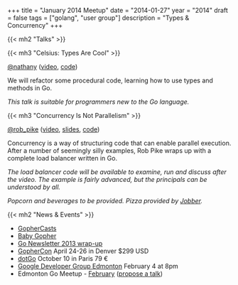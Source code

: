 +++
title = "January 2014 Meetup"
date = "2014-01-27"
year = "2014"
draft = false
tags = ["golang", "user group"]
description = "Types & Concurrency"
+++

{{< mh2 "Talks" >}}

{{< mh3 "Celsius: Types Are Cool" >}}

[@nathany](https://twitter.com/nathany) ([video](https://vimeo.com/86278568), [code](https://github.com/edmontongo/presentations/tree/master/2014-01/celsius))

We will refactor some procedural code, learning how to use types and methods in Go.

_This talk is suitable for programmers new to the Go language._

{{< mh3 "Concurrency Is Not Parallelism" >}}

[@rob_pike](https://twitter.com/rob_pike) ([video](https://vimeo.com/49718712), [slides](https://talks.golang.org/2012/waza.slide#1), [code](https://github.com/edmontongo/presentations/tree/master/2014-01/robpike))

Concurrency is a way of structuring code that can enable parallel execution. After a number of seemingly silly examples, Rob Pike wraps up with a complete load balancer written in Go.

_The load balancer code will be available to examine, run and discuss after the video. The example is fairly advanced, but the principals can be understood by all._

_Popcorn and beverages to be provided. Pizza provided by [Jobber](https://getjobber.com/)._

{{< mh2 "News & Events" >}}

- [GopherCasts](https://gophercasts.io/)
- [Baby Gopher](https://www.babygopher.org/)
- [Go Newsletter 2013 wrap-up](http://golangweekly.com/archive/go-newsletter-2013-wrap-up/)
- [GopherCon](https://www.gophercon.com/) April 24-26 in Denver $299 USD
- [dotGo](https://www.dotgo.eu/) October 10 in Paris 79 &euro;
- [Google Developer Group Edmonton](https://www.meetup.com/startupedmonton/events/160777252/) February 4 at 8pm
- Edmonton Go Meetup - [February](/meetup/2014-02/) ([propose a talk](https://github.com/edmontongo/presentations/issues/1))
